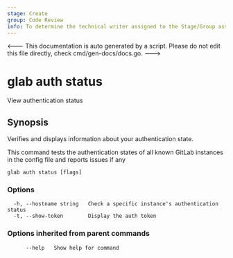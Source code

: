 ```yaml
---
stage: Create
group: Code Review
info: To determine the technical writer assigned to the Stage/Group associated with this page, see https://about.gitlab.com/handbook/product/ux/technical-writing/#assignments
---
```


<---
This documentation is auto generated by a script.
Please do not edit this file directly, check cmd/gen-docs/docs.go.
--->

# glab auth status

View authentication status

## Synopsis

Verifies and displays information about your authentication state.

This command tests the authentication states of all known GitLab instances in the config file and reports issues if any


```plaintext
glab auth status [flags]
```

### Options

```plaintext
  -h, --hostname string   Check a specific instance's authentication status
  -t, --show-token        Display the auth token
```

### Options inherited from parent commands

```plaintext
      --help   Show help for command
```

